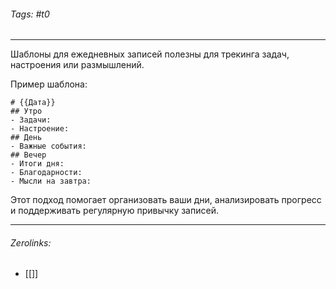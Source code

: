 ###### Tags:  #t0
___
Шаблоны для ежедневных записей полезны для трекинга задач, настроения или размышлений.

Пример шаблона:
```
# {{Дата}}  
## Утро  
- Задачи:  
- Настроение:  
## День  
- Важные события:  
## Вечер  
- Итоги дня:  
- Благодарности:  
- Мысли на завтра:  
```

Этот подход помогает организовать ваши дни, анализировать прогресс и поддерживать регулярную привычку записей.
___
###### Zerolinks: 
- [[]]